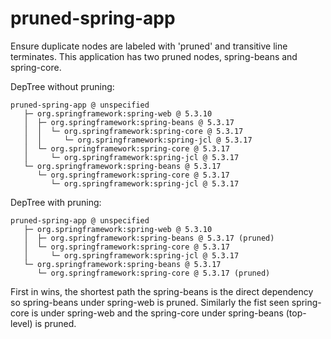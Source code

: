 # pruned-spring-app

Ensure duplicate nodes are labeled with 'pruned' and transitive line terminates.
This application has two pruned nodes, spring-beans and spring-core.

DepTree without pruning:

```
pruned-spring-app @ unspecified
   ├─ org.springframework:spring-web @ 5.3.10
   │  ├─ org.springframework:spring-beans @ 5.3.17
   │  │  └─ org.springframework:spring-core @ 5.3.17 
   │  │     └─ org.springframework:spring-jcl @ 5.3.17
   │  └─ org.springframework:spring-core @ 5.3.17
   │     └─ org.springframework:spring-jcl @ 5.3.17
   └─ org.springframework:spring-beans @ 5.3.17
      └─ org.springframework:spring-core @ 5.3.17
         └─ org.springframework:spring-jcl @ 5.3.17
```

DepTree with pruning:

```
pruned-spring-app @ unspecified
   ├─ org.springframework:spring-web @ 5.3.10
   │  ├─ org.springframework:spring-beans @ 5.3.17 (pruned)
   │  └─ org.springframework:spring-core @ 5.3.17
   │     └─ org.springframework:spring-jcl @ 5.3.17
   └─ org.springframework:spring-beans @ 5.3.17
      └─ org.springframework:spring-core @ 5.3.17 (pruned)
```

First in wins, the shortest path the spring-beans is the direct dependency so spring-beans under spring-web is pruned.
Similarly the fist seen spring-core is under spring-web and the spring-core under spring-beans (top-level) is pruned.
